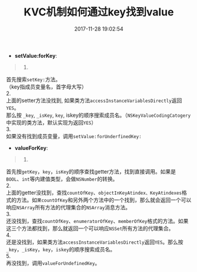 ﻿---
title: KVC机制如何通过key找到value
date: 2017-11-28 19:02:54
tags: [iOS, KVC]
categories: Question
---

- **setValue:forKey**:



> 1.  
首先搜索`setKey:`方法。  
（key指成员变量名，首字母大写）  
2.   
上面的setter方法没找到, 如果类方法`accessInstanceVariablesDirectly`返回`YES`。  
那么按 `_key`, `_isKey`, `key`, iskey的顺序搜索成员名。（`NSKeyValueCodingCatogery`中实现的类方法，默认实现为返回`YES`）  
3.   
如果没有找到成员变量，调用`setValue:forUnderfinedKey:`

- **valueForKey**:

> 1. 
首先按`getKey`，`key`，`isKey`的顺序查找getter方法，找到直接调用。如果是`BOOL`、`int`等内建值类型，会做`NSNumber`的转换。  
2.  
上面的getter没找到，查找`countOfKey`、`objectInKeyAtindex、KeyAtindexes`格式的方法。如`果countOfKey`和另外两个方法中的一个找到，那么就会返回一个可以响应`NSArray`所有方法的代理集合的`NSArray`消息方法。  
3.  
还没找到，查找`countOfKey`、`enumeratorOfKey`、`memberOfKey`格式的方法。如果这三个方法都找到，那么就返回一个可以响应`NSSet`所有方法的代理集合。  
4.  
还是没找到，如果类方法`accessInstanceVariablesDirectly`返回`YES`。那么按 `_key`，`_isKey`，`key`，`iskey`的顺序搜索成员名。    
5.  
再没找到，调用`valueForUndefinedKey`。  

